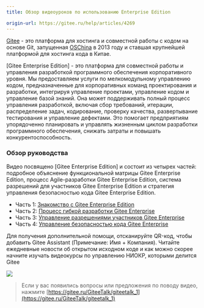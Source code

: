 ```yaml
---
title: Обзор видеоуроков по использованию Enterprise Edition

origin-url: https://gitee.ru/help/articles/4269
---
```


[Gitee] - это платформа для хостинга и совместной работы с кодом на основе Git, запущенная [OSChina] в 2013 году и ставшая крупнейшей платформой для хостинга кода в Китае.

[Gitee Enterprise Edition] - это платформа для совместной работы и управления разработкой программного обеспечения корпоративного уровня. Мы предоставляем услуги по мелкомодульному управлению кодом, предназначенные для корпоративных команд проектирования и разработки, интегрируя управление проектами, управление кодом и управление базой знаний. Она может поддерживать полный процесс управления разработкой, включая сбор требований, итерации, распределение задач, кодирование, проверку качества, развертывание тестирования и управление дефектами. Это помогает предприятиям упорядоченно планировать и управлять жизненным циклом разработки программного обеспечения, снижать затраты и повышать конкурентоспособность.

### Обзор руководства

Видео посвящено [Gitee Enterprise Edition] и состоит из четырех частей: подробное объяснение функциональной матрицы Gitee Enterprise Edition, процесс Agile-разработки Gitee Enterprise Edition, система разрешений для участников Gitee Enterprise Edition и стратегия управления безопасностью кода Gitee Enterprise Edition.

- Часть 1: [Знакомство с Gitee Enterprise Edition](https://gitee.ru/help/articles/4265)
- Часть 2: [Процесс гибкой разработки Gitee Enterprise](https://gitee.ru/help/articles/4266)
- Часть 3: [Управление разрешениями участников Gitee Enterprise](https://gitee.ru/help/articles/4267)
- Часть 4: [Управление безопасностью кода Gitee Enterprise](https://gitee.ru/help/articles/4268)

Для получения дополнительной помощи, отсканируйте QR-код, чтобы добавить Gitee Assistant (Примечание: Имя + Компания).
Читайте ежедневные новости об открытом исходном коде и как можно скорее начните изучать видеокурсы по управлению НИОКР, которыми делится Gitee

![](https://images.gitee.ru/uploads/images/2019/0904/180948_e383b71b_551147.png )

>Если у вас появились вопросы или предложения по поводу видео, нажмите [https://gitee.ru/GiteeTalk/giteetalk_1](https://gitee.ru/GiteeTalk/giteetalk_1)

[Gitee]:https://gitee.ru
[OSChina]:https://oschina.net
[Gitee Enterprise]: https://gitee.ru/enterprises